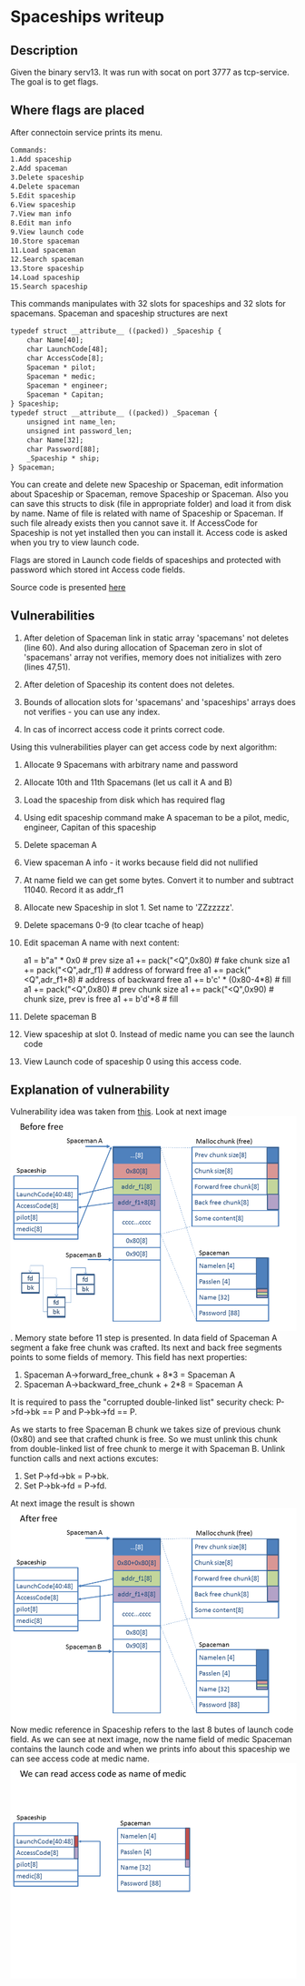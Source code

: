 # Spaceships writeup

## Description

Given the binary serv13. It was run with socat on port 3777 as tcp-service. The goal is to get flags.

## Where flags are placed

After connectoin service prints its menu. 

    Commands:
    1.Add spaceship
    2.Add spaceman
    3.Delete spaceship
    4.Delete spaceman
    5.Edit spaceship
    6.View spaceship
    7.View man info
    8.Edit man info
    9.View launch code
    10.Store spaceman
    11.Load spaceman
    12.Search spaceman
    13.Store spaceship
    14.Load spaceship
    15.Search spaceship

This commands manipulates with 32 slots for spaceships and 32 slots for spacemans. 
Spaceman and spaceship structures are next

    typedef struct __attribute__ ((packed)) _Spaceship {
        char Name[40];
        char LaunchCode[48];
        char AccessCode[8];
        Spaceman * pilot;
        Spaceman * medic;
        Spaceman * engineer;
        Spaceman * Capitan;
    } Spaceship;
    typedef struct __attribute__ ((packed)) _Spaceman {
        unsigned int name_len;
        unsigned int password_len;
        char Name[32];
        char Password[88];
        _Spaceship * ship;
    } Spaceman;


You can create and delete new Spaceship or Spaceman, edit information about Spaceship or Spaceman, remove
Spaceship or Spaceman. Also you can save this structs to disk (file in appropriate folder) and load it from disk
by name. Name of file is related with name of Spaceship or Spaceman. If such file already exists then you cannot
save it. If AccessCode for Spaceship is not yet installed then you can install it. Access code is asked when you try to 
view launch code. 

Flags are stored in Launch code fields of spaceships and protected with password which stored int Access code 
fields.

Source code is presented  [here](/13.cpp)

## Vulnerabilities

1. After deletion of Spaceman link in static array 'spacemans' not deletes (line 60). And also during allocation
of Spaceman zero in slot of 'spacemans' array not verifies, memory does not initializes with zero (lines 47,51).

2. After deletion of Spaceship its content does not deletes. 

3. Bounds of allocation slots for 'spacemans' and 'spaceships' arrays does not verifies - you can use any index.

4. In cas of incorrect access code it prints correct code.

Using this vulnerabilities player can get access code by next algorithm:

1. Allocate 9 Spacemans with arbitrary name and password
2. Allocate 10th and 11th Spacemans (let us call it A and B)
3. Load the spaceship from disk which has required flag
4. Using edit spaceship command make A spaceman to be a pilot, medic, engineer, Capitan of this spaceship
5. Delete spaceman A
6. View spaceman A info - it works because field did not nullified
7. At name field we can get some bytes. Convert it to number and subtract 11040. Record it as addr_f1
8. Allocate new Spaceship in slot 1. Set name to 'ZZzzzzz'.
9. Delete spacemans 0-9 (to clear tcache of heap)
10. Edit spaceman A name with next content:

    a1 = b"a" * 0x0                  # prev size
    a1 += pack("<Q",0x80)       # fake chunk size
    a1 += pack("<Q",adr_f1)     # address of forward free
    a1 += pack("<Q",adr_f1+8) # address of backward free
    a1 += b'c' * (0x80-4*8)       # fill
    a1 += pack("<Q",0x80)       # prev chunk size
    a1 += pack("<Q",0x90)       # chunk size, prev is free
    a1 += b'd'*8                       # fill

11. Delete spaceman B
12. View spaceship at slot 0. Instead of medic name you can see the launch code
13. View Launch code of spaceship 0 using this access code.

## Explanation of vulnerability

Vulnerability idea was taken from [this](https://webcache.googleusercontent.com/search?q=cache:fwf5-Z-5GiQJ:https://heap-exploitation.dhavalkapil.com/attacks/unlink_exploit.html+&cd=1&hl=ru&ct=clnk&gl=ae&client=firefox-b-d).
Look at next image ![](image1.PNG). Memory state before 11 step is presented. In data field of Spaceman A segment a fake free chunk was crafted. Its next and back free segments points to some fields of memory. This field has next properties:

1. Spaceman A->forward_free_chunk + 8*3 = Spaceman A
2. Spaceman A->backward_free_chunk + 2*8 = Spaceman A

It is required to pass the "corrupted double-linked list" security check: P->fd->bk == P and P->bk->fd == P.

As we starts to free Spaceman B chunk we takes size of previous chunk (0x80) and see that crafted chunk is free. So we must unlink this chunk from double-linked list of free chunk to merge it with Spaceman B. Unlink function calls and next actions excutes:

1.    Set P->fd->bk = P->bk.
2.    Set P->bk->fd = P->fd.

At next image the result is shown ![](image2.PNG)
Now medic reference in Spaceship refers to the last 8 butes of launch code field. As 
we can see at next image, now the name field of medic Spaceman contains the launch code and when we prints info about this spaceship we can see access code at medic name. ![](image3.PNG)
